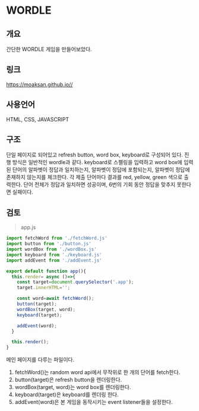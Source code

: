# WORDLE

## 개요
간단한 WORDLE 게임을 만들어보았다. 

## 링크
https://moaksan.github.io//

## 사용언어
HTML, CSS, JAVASCRIPT

## 구조
단일 페이지로 되어있고 refresh button, word box, keyboard로 구성되어 있다. 진행 방식은 일반적인 wordle과 같다. keyboard로 스펠링을 입력하고 word box에 입력된 단어의 알파벳이 정답과 일치하는지, 알파벳이 정답에 포함되는지, 알파벳이 정답에 존재하지 않는지를 체크한다. 각 제출 단어마다 결과를 red, yellow, green 색으로 출력한다. 단어 전체가 정답과 일치하면 성공이며, 6번의 기회 동안 정답을 맞추지 못한다면 실패이다.

## 검토
> app.js

```javascript
import fetchWord from './fetchWord.js'
import button from './button.js'
import wordBox from './wordBox.js'
import keyboard from './keyboard.js'
import addEvent from './addEvent.js'

export default function app(){
  this.render= async ()=>{
    const target=document.querySelector('.app');
    target.innerHTML='';

    const word=await fetchWord();
    button(target);
    wordBox(target, word);
    keyboard(target);

    addEvent(word);
  }

  this.render();
}
```
메인 페이지를 다루는 파일이다. 
1. fetchWord()는 random word api에서 무작위로 한 개의 단어를 fetch한다. 
2. button(target)은 refresh button을 렌더링한다.
3. wordBox(target, word)는 word box를 렌더링한다.
4. keyboard(target)은 keyboard를 렌더링 한다.
5. addEvent(word)은 본 게임을 동작시키는 event listener들을 설정한다.
